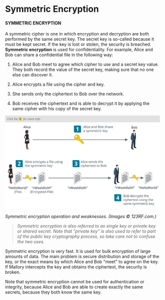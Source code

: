 # Symmetric Encryption

#### SYMMETRIC ENCRYPTION

A symmetric cipher is one in which encryption and decryption are both performed by the same secret key. The secret key is so-called because it must be kept secret. If the key is lost or stolen, the security is breached. **Symmetric encryption** is used for confidentiality. For example, Alice and Bob can share a confidential file in the following way:

1.  Alice and Bob meet to agree which cipher to use and a secret key value. They both record the value of the secret key, making sure that no one else can discover it.
    
2.  Alice encrypts a file using the cipher and key.
    
3.  She sends only the ciphertext to Bob over the network.
    
4.  Bob receives the ciphertext and is able to decrypt it by applying the same cipher with his copy of the secret key.

![](./img/symetric.jpg)

_Symmetric encryption operation and weaknesses. (Images © 123RF.com.)_

> _Symmetric encryption is also referred to as single key or private key or shared secret. Note that "private key" is also used to refer to part of the public key cryptography process, so take care not to confuse the two uses._

Symmetric encryption is very fast. It is used for bulk encryption of large amounts of data. The main problem is secure distribution and storage of the key, or the exact means by which Alice and Bob "meet" to agree on the key. If Mallory intercepts the key and obtains the ciphertext, the security is broken.

Note that symmetric encryption cannot be used for authentication or integrity, because Alice and Bob are able to create exactly the same secrets, because they both know the same key.